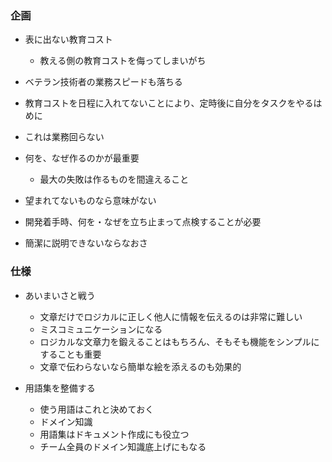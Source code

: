 ### 企画

- 表に出ない教育コスト
  - 教える側の教育コストを侮ってしまいがち
- ベテラン技術者の業務スピードも落ちる
- 教育コストを日程に入れてないことにより、定時後に自分をタスクをやるはめに
- これは業務回らない

- 何を、なぜ作るのかが最重要
  - 最大の失敗は作るものを間違えること
- 望まれてないものなら意味がない
- 開発着手時、何を・なぜを立ち止まって点検することが必要
- 簡潔に説明できないならなおさ

### 仕様

- あいまいさと戦う
  - 文章だけでロジカルに正しく他人に情報を伝えるのは非常に難しい
  - ミスコミュニケーションになる
  - ロジカルな文章力を鍛えることはもちろん、そもそも機能をシンプルにすることも重要
  - 文章で伝わらないなら簡単な絵を添えるのも効果的

- 用語集を整備する
  - 使う用語はこれと決めておく
  - ドメイン知識
  - 用語集はドキュメント作成にも役立つ
  - チーム全員のドメイン知識底上げにもなる
